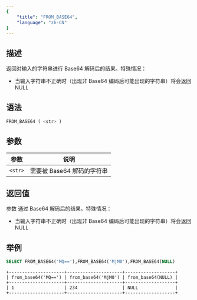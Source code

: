 ```yaml
---
{
    "title": "FROM_BASE64",
    "language": "zh-CN"
}
---
```


## 描述

返回对输入的字符串进行 Base64 解码后的结果。特殊情况：

- 当输入字符串不正确时（出现非 Base64 编码后可能出现的字符串）将会返回 NULL

## 语法

```sql
FROM_BASE64 ( <str> )
```

## 参数

| 参数      | 说明              |
|---------|-----------------|
| `<str>` | 需要被 Base64 解码的字符串 |

## 返回值

参数 <str> 通过 Base64 解码后的结果。特殊情况：

- 当输入字符串不正确时（出现非 Base64 编码后可能出现的字符串）将会返回 NULL

## 举例

```sql
SELECT FROM_BASE64('MQ=='),FROM_BASE64('MjM0'),FROM_BASE64(NULL)
```

```text
+---------------------+---------------------+-------------------+
| from_base64('MQ==') | from_base64('MjM0') | from_base64(NULL) |
+---------------------+---------------------+-------------------+
| 1                   | 234                 | NULL              |
+---------------------+---------------------+-------------------+
```